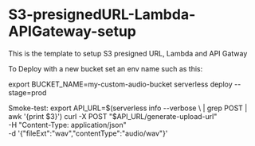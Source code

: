 # S3-presignedURL-Lambda-APIGateway-setup
This is the template to setup S3 presigned URL, Lambda and API Gatway

To Deploy with a new bucket set an env name such as this:

export BUCKET_NAME=my-custom-audio-bucket
serverless deploy --stage=prod

Smoke-test:
export API_URL=$(serverless info --verbose \
  | grep POST | awk '{print $3}')
curl -X POST "$API_URL/generate-upload-url" \
  -H "Content-Type: application/json" \
  -d '{"fileExt":"wav","contentType":"audio/wav"}'

